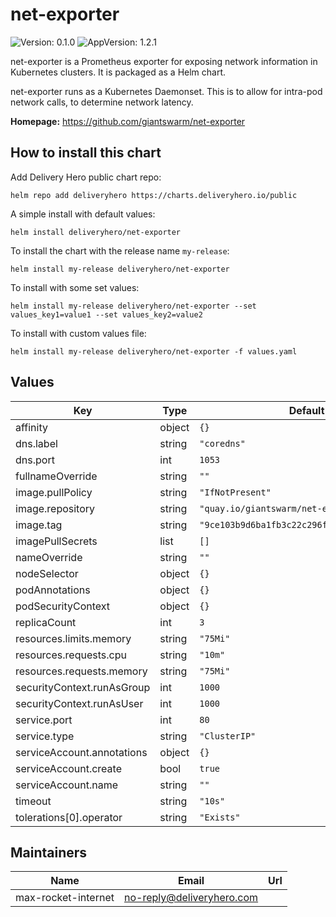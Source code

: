 # net-exporter

![Version: 0.1.0](https://img.shields.io/badge/Version-0.1.0-informational?style=flat-square) ![AppVersion: 1.2.1](https://img.shields.io/badge/AppVersion-1.2.1-informational?style=flat-square)

net-exporter is a Prometheus exporter for exposing network information in Kubernetes clusters. It is packaged as a Helm chart.

net-exporter runs as a Kubernetes Daemonset. This is to allow for intra-pod network calls, to determine network latency.

**Homepage:** <https://github.com/giantswarm/net-exporter>

## How to install this chart

Add Delivery Hero public chart repo:

```console
helm repo add deliveryhero https://charts.deliveryhero.io/public
```

A simple install with default values:

```console
helm install deliveryhero/net-exporter
```

To install the chart with the release name `my-release`:

```console
helm install my-release deliveryhero/net-exporter
```

To install with some set values:

```console
helm install my-release deliveryhero/net-exporter --set values_key1=value1 --set values_key2=value2
```

To install with custom values file:

```console
helm install my-release deliveryhero/net-exporter -f values.yaml
```

## Values

| Key | Type | Default | Description |
|-----|------|---------|-------------|
| affinity | object | `{}` |  |
| dns.label | string | `"coredns"` |  |
| dns.port | int | `1053` |  |
| fullnameOverride | string | `""` |  |
| image.pullPolicy | string | `"IfNotPresent"` |  |
| image.repository | string | `"quay.io/giantswarm/net-exporter"` |  |
| image.tag | string | `"9ce103b9d6ba1fb3c22c296f226a0a87af8148f1"` |  |
| imagePullSecrets | list | `[]` |  |
| nameOverride | string | `""` |  |
| nodeSelector | object | `{}` |  |
| podAnnotations | object | `{}` |  |
| podSecurityContext | object | `{}` |  |
| replicaCount | int | `3` |  |
| resources.limits.memory | string | `"75Mi"` |  |
| resources.requests.cpu | string | `"10m"` |  |
| resources.requests.memory | string | `"75Mi"` |  |
| securityContext.runAsGroup | int | `1000` |  |
| securityContext.runAsUser | int | `1000` |  |
| service.port | int | `80` |  |
| service.type | string | `"ClusterIP"` |  |
| serviceAccount.annotations | object | `{}` |  |
| serviceAccount.create | bool | `true` |  |
| serviceAccount.name | string | `""` |  |
| timeout | string | `"10s"` |  |
| tolerations[0].operator | string | `"Exists"` |  |

## Maintainers

| Name | Email | Url |
| ---- | ------ | --- |
| max-rocket-internet | no-reply@deliveryhero.com |  |
